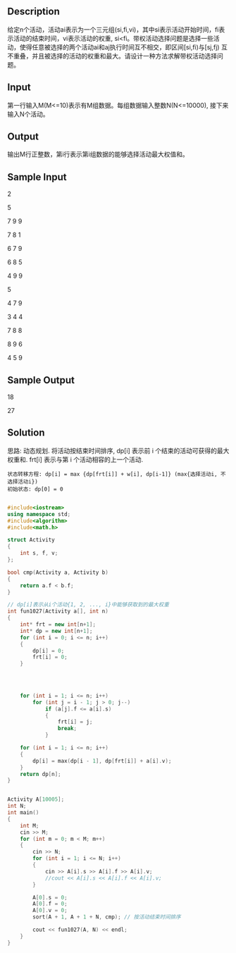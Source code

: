 ## Description
给定n个活动，活动ai表示为一个三元组(si,fi,vi)，其中si表示活动开始时间，fi表示活动的结束时间，vi表示活动的权重,
si<fi。带权活动选择问题是选择一些活动，使得任意被选择的两个活动ai和aj执行时间互不相交，即区间[si,fi)与[sj,fj)
互不重叠，并且被选择的活动的权重和最大。请设计一种方法求解带权活动选择问题。

## Input
第一行输入M(M<=10)表示有M组数据。每组数据输入整数N(N<=10000), 接下来输入N个活动。

## Output
输出M行正整数，第i行表示第i组数据的能够选择活动最大权值和。

## Sample Input
2

5

7 9 9

7 8 1

6 7 9

6 8 5

4 9 9

5

4 7 9

3 4 4

7 8 8

8 9 6

4 5 9

## Sample Output
18

27



## Solution
思路: 动态规划. 将活动按结束时间排序, dp[i] 表示前 i 个结束的活动可获得的最大权重和. frt[i] 表示与第 i 个活动相容的上一个活动.
```
状态转移方程: dp[i] = max {dp[frt[i]] + w[i], dp[i-1]} (max{选择活动i, 不选择活动i})
初始状态: dp[0] = 0
```

```C++

#include<iostream>
using namespace std;
#include<algorithm>
#include<math.h>

struct Activity 
{
	int s, f, v;
};

bool cmp(Activity a, Activity b)
{
	return a.f < b.f;
}

// dp[i]表示从i个活动{1, 2, ..., i}中能够获取到的最大权重
int fun1027(Activity a[], int n)
{
	int* frt = new int[n+1];
	int* dp = new int[n+1];
	for (int i = 0; i <= n; i++)
	{
		dp[i] = 0;
		frt[i] = 0;
	}

	
	

	for (int i = 1; i <= n; i++)
		for (int j = i - 1; j > 0; j--)
			if (a[j].f <= a[i].s)
			{
				frt[i] = j;
				break;
			}

	for (int i = 1; i <= n; i++)
	{
		dp[i] = max(dp[i - 1], dp[frt[i]] + a[i].v);
	}
	return dp[n];
}


Activity A[10005];
int N;
int main()
{
	int M;
	cin >> M;
	for (int m = 0; m < M; m++)
	{
		cin >> N;
		for (int i = 1; i <= N; i++)
		{
			cin >> A[i].s >> A[i].f >> A[i].v;
			//cout << A[i].s << A[i].f << A[i].v;
		}

		A[0].s = 0;
		A[0].f = 0;
		A[0].v = 0;
		sort(A + 1, A + 1 + N, cmp); // 按活动结束时间排序

		cout << fun1027(A, N) << endl;		
	}
}

```
